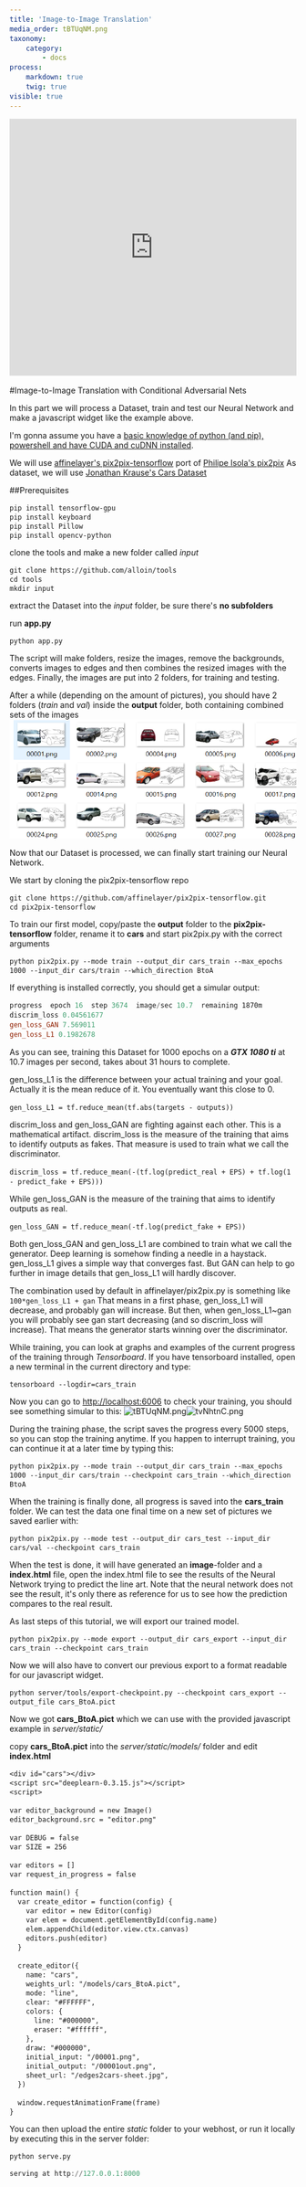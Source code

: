 ```yaml
---
title: 'Image-to-Image Translation'
media_order: tBTUqNM.png
taxonomy:
    category:
        - docs
process:
    markdown: true
    twig: true
visible: true
---
```


<iframe src="https://alloin.org/ai/draw/cars.html" height="450" width="100%" frameBorder="0"></iframe>

#Image-to-Image Translation with Conditional Adversarial Nets

In this part we will process a Dataset, train and test our Neural Network and make a javascript widget like the example above. 

I'm gonna assume you have a [basic knowledge of python (and pip), powershell and have CUDA and cuDNN installed](https://towardsdatascience.com/installing-tensorflow-with-cuda-cudnn-and-gpu-support-on-windows-10-60693e46e781).

We will use [affinelayer's pix2pix-tensorflow](https://github.com/affinelayer/pix2pix-tensorflow) port of [Philipe Isola's pix2pix](https://github.com/phillipi/pix2pix)
As dataset, we will use [Jonathan Krause's Cars Dataset](https://ai.stanford.edu/~jkrause/cars/car_dataset.html)

##Prerequisites
```
pip install tensorflow-gpu
pip install keyboard
pip install Pillow
pip install opencv-python
```
clone the tools and make a new folder called *input*
```
git clone https://github.com/alloin/tools
cd tools
mkdir input
```
extract the Dataset into the *input* folder, be sure there's **no subfolders**

run **app.py**
```
python app.py
```
The script will make folders, resize the images, remove the backgrounds, converts  images to edges and then combines the resized images with the edges.
Finally, the images are put into 2 folders, for training and testing.

After a while (depending on the amount of pictures), you should have 2 folders (*train* and *val*) inside the **output** folder, both containing combined sets of the images
![9kFks0I.png](9kFks0I.png?resize=600,300)

Now that our Dataset is processed, we can finally start training our Neural Network.

We start by cloning the pix2pix-tensorflow repo
```
git clone https://github.com/affinelayer/pix2pix-tensorflow.git
cd pix2pix-tensorflow
```
To train our first model, copy/paste the **output** folder to the **pix2pix-tensorflow** folder, rename it to **cars** and start pix2pix.py with the correct arguments
```
python pix2pix.py --mode train --output_dir cars_train --max_epochs 1000 --input_dir cars/train --which_direction BtoA 
```
If everything is installed correctly, you should get a simular output:
```PowerShell
progress  epoch 16  step 3674  image/sec 10.7  remaining 1870m
discrim_loss 0.04561677
gen_loss_GAN 7.569011
gen_loss_L1 0.1982678
```
As you can see, training this Dataset for 1000 epochs on a ***GTX 1080 ti*** at 10.7 images per second, takes about 31 hours to complete.

gen_loss_L1 is the difference between your actual training and your goal. Actually it is the mean reduce of it. You eventually want this close to 0.

```gen_loss_L1 = tf.reduce_mean(tf.abs(targets - outputs))```

discrim_loss and gen_loss_GAN are fighting against each other. This is a mathematical artifact.
discrim_loss is the measure of the training that aims to identify outputs as fakes.
That measure is used to train what we call the discriminator.

```discrim_loss = tf.reduce_mean(-(tf.log(predict_real + EPS) + tf.log(1 - predict_fake + EPS)))```

While gen_loss_GAN is the measure of the training that aims to identify outputs as real.

```gen_loss_GAN = tf.reduce_mean(-tf.log(predict_fake + EPS))```

Both gen_loss_GAN and gen_loss_L1 are combined to train what we call the generator.
Deep learning is somehow finding a needle in a haystack.
gen_loss_L1 gives a simple way that converges fast.
But GAN can help to go further in image details that gen_loss_L1 will hardly discover.

The combination used by default in affinelayer/pix2pix.py is something like ```100*gen_loss_L1 + gan```
That means in a first phase, gen_loss_L1 will decrease, and probably gan will increase.
But then, when gen_loss_L1~gan you will probably see gan start decreasing (and so discrim_loss will increase).
That means the generator starts winning over the discriminator.

While training, you can look at graphs and examples of the current progress of the training through *Tensorboard*.
If you have tensorboard installed, open a new terminal in the current directory and type:
```
tensorboard --logdir=cars_train
```
Now you can go to [http://localhost:6006](http://localhost:6006) to check your training, you should see something simular to this:
![tBTUqNM.png](tBTUqNM.png?resize=600,300)![tvNhtnC.png](tvNhtnC.png?resize=600,300)

During the training phase, the script saves the progress every 5000 steps, so you can stop the training anytime.
If you happen to interrupt training, you can continue it at a later time by typing this:
```
python pix2pix.py --mode train --output_dir cars_train --max_epochs 1000 --input_dir cars/train --checkpoint cars_train --which_direction BtoA 
```
When the training is finally done, all progress is saved into the **cars_train** folder.
We can test the data one final time on a new set of pictures we saved earlier with:
```
python pix2pix.py --mode test --output_dir cars_test --input_dir cars/val --checkpoint cars_train
```
When the test is done, it will have generated an **image**-folder and a **index.html** file, open the index.html file to see the results of the Neural Network trying to predict the line art.
Note that the neural network does not see the result, it's only there as reference for us to see how the prediction compares to the real result.

As last steps of this tutorial, we will export our trained model.
```
python pix2pix.py --mode export --output_dir cars_export --input_dir cars_train --checkpoint cars_train
```
Now we will also have to convert our previous export to a format readable for our javascript widget.
```
python server/tools/export-checkpoint.py --checkpoint cars_export --output_file cars_BtoA.pict
```
Now we got **cars_BtoA.pict** which we can use with the provided javascript example in *server/static/*

copy **cars_BtoA.pict** into the *server/static/models/* folder and edit **index.html**

```
<div id="cars"></div>
<script src="deeplearn-0.3.15.js"></script>
<script>

var editor_background = new Image()
editor_background.src = "editor.png"

var DEBUG = false
var SIZE = 256

var editors = []
var request_in_progress = false

function main() {
  var create_editor = function(config) {
    var editor = new Editor(config)
    var elem = document.getElementById(config.name)
    elem.appendChild(editor.view.ctx.canvas)
    editors.push(editor)
  }

  create_editor({
    name: "cars",
    weights_url: "/models/cars_BtoA.pict",
    mode: "line",
    clear: "#FFFFFF",
    colors: {
      line: "#000000",
      eraser: "#ffffff",
    },
    draw: "#000000",
    initial_input: "/00001.png",
    initial_output: "/00001out.png",
    sheet_url: "/edges2cars-sheet.jpg",
  })

  window.requestAnimationFrame(frame)
}
```
You can then upload the entire *static* folder to your webhost, or run it locally by executing this in the server folder:
```
python serve.py
```
```PowerShell
serving at http://127.0.0.1:8000
```
